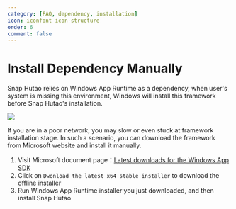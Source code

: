 ```yaml
---
category: [FAQ, dependency, installation]
icon: iconfont icon-structure
order: 6
comment: false
---
```


# Install Dependency Manually

Snap Hutao relies on Windows App Runtime as a dependency, when user's system is missing this environment, Windows will
install this framework before Snap Hutao's installation.

![](https://img.alicdn.com/imgextra/i3/1797064093/O1CN01RJFPnY1g6dye2b8Uy_!!1797064093.png_.webp)

If you are in a poor network, you may slow or even stuck at framework installation stage. In such a scenario, you can
download the framework from Microsoft website and install it manually.

1. Visit Microsoft document page：[Latest downloads for the Windows App SDK](https://learn.microsoft.com/en-us/windows/apps/windows-app-sdk/downloads)
2. Click on `Dwonload the latest x64 stable installer` to download the offline installer
3. Run Windows App Runtime installer you just downloaded, and then install Snap Hutao
